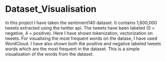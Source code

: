 # Dataset_Visualisation
In this project I have taken the sentiment140 dataset. It contains 1,600,000 tweets extracted using the twitter api. The tweets have been labeled (0 = negative, 4 = positive). 
Here I have shown tokenization, vectorization on tweets. For visualising the most frequent words on the datase, I have used WordCloud. I have also shown both the positive and negative labeled tweets words which are the most frequent in the dataset.
This is a simple visualisation of the words from the dataset.
